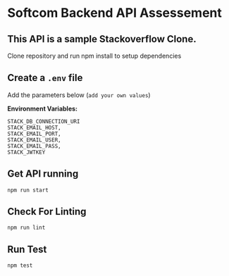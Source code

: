 # Softcom Backend API Assessement

## This API is a sample Stackoverflow Clone.

Clone repository and run npm install to setup dependencies

## Create a `.env` file

Add the parameters below (`add your own values`)

**Environment Variables:**

```
STACK_DB_CONNECTION_URI
STACK_EMAIL_HOST,
STACK_EMAIL_PORT,
STACK_EMAIL_USER,
STACK_EMAIL_PASS,
STACK_JWTKEY

```

## Get API running

```
npm run start
```

## Check For Linting

```
npm run lint
```

## Run Test

```
npm test
```
